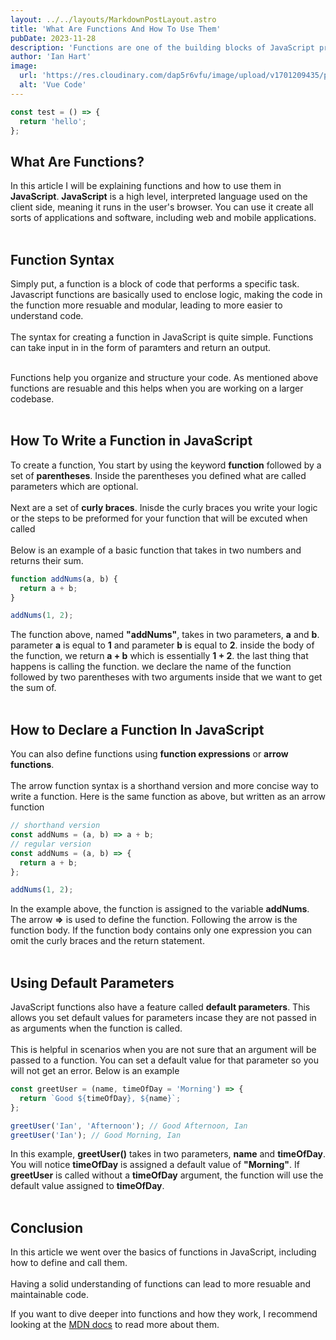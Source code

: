 ```yaml
---
layout: ../../layouts/MarkdownPostLayout.astro
title: 'What Are Functions And How To Use Them'
pubDate: 2023-11-28
description: 'Functions are one of the building blocks of JavaScript programming for creating web applications.'
author: 'Ian Hart'
image:
  url: 'https://res.cloudinary.com/dap5r6vfu/image/upload/v1701209435/post-1_orlpss.jpg'
  alt: 'Vue Code'
---
```


```js
const test = () => {
  return 'hello';
};
```

## What Are Functions?

In this article I will be explaining functions and how to use them in
**JavaScript**. **JavaScript** is a high level, interpreted language used on the client side,
meaning it runs in the user's browser. You can use it create all sorts of applications and software,
including web and mobile applications.
<br />
<br />

## Function Syntax

Simply put, a function is a block of code that performs a specific task.
Javascript functions are basically used to enclose logic, making the code in the
function more resuable and modular, leading to more easier to understand code.
<br />
<br />
The syntax for creating a function in JavaScript is quite simple.
Functions can take input in in the form of paramters and return an output.
<br />
<br />

Functions help you organize and structure your code. As mentioned above functions
are resuable and this helps when you are working on a larger codebase.
<br />
<br />

## How To Write a Function in JavaScript

To create a function, You start by using the keyword **function** followed by a set of **parentheses**.
Inside the parentheses you defined what are called parameters which are optional.
<br />
<br />
Next are a set of **curly braces**.
Inisde the curly braces you write your logic or the steps to be preformed for your function that will be excuted when called
<br />
<br />
Below is an example of a basic function that takes in two numbers and returns their sum.

```js
function addNums(a, b) {
  return a + b;
}

addNums(1, 2);
```

The function above, named **"addNums"**, takes in two parameters, **a** and **b**.
parameter **a** is equal to **1** and parameter **b** is equal to **2**.
inside the body of the function, we return **a + b** which is essentially **1 + 2**.
the last thing that happens is calling the function. we declare the name of the function
followed by two parentheses with two arguments inside that we want to get the sum of.
<br />
<br />

## How to Declare a Function In JavaScript

You can also define functions using **function expressions** or **arrow functions**.
<br />
<br />
The arrow function syntax is a shorthand version and more concise way to write a function.
Here is the same function as above, but written as an arrow function

```js
// shorthand version
const addNums = (a, b) => a + b;
// regular version
const addNums = (a, b) => {
  return a + b;
};

addNums(1, 2);
```

In the example above, the function is assigned to the variable **addNums**.
The arrow **=>** is used to define the function. Following the arrow is the function body.
If the function body contains only one expression you can omit the curly braces and the return statement.
<br />
<br />

## Using Default Parameters

JavaScript functions also have a feature called **default parameters**. This allows you
set default values for parameters incase they are not passed in as arguments when the function is called.
<br />
<br />
This is helpful in scenarios when you are not sure that an argument will be passed to a function.
You can set a default value for that parameter so you will not get an error.
Below is an example

```js
const greetUser = (name, timeOfDay = 'Morning') => {
  return `Good ${timeOfDay}, ${name}`;
};

greetUser('Ian', 'Afternoon'); // Good Afternoon, Ian
greetUser('Ian'); // Good Morning, Ian
```

In this example, **greetUser()** takes in two parameters, **name** and **timeOfDay**.
You will notice **timeOfDay** is assigned a default value of **"Morning"**.
If **greetUser** is called without a **timeOfDay** argument, the function will use the
default value assigned to **timeOfDay**.
<br />
<br />

## Conclusion

In this article we went over the basics of functions in JavaScript, including how to
define and call them.
<br />
<br />
Having a solid understanding of functions can lead to more resuable and maintainable
code.

If you want to dive deeper into functions and how they work, I recommend looking
at the [MDN docs](https://developer.mozilla.org/en-US/docs/Web/JavaScript/Guide/Functions) to read more about them.
